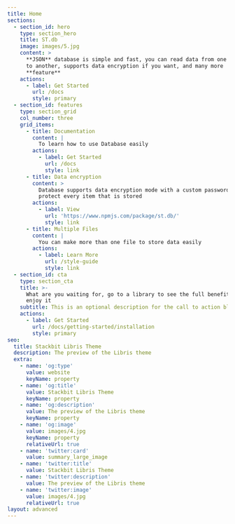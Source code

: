 ```yaml
---
title: Home
sections:
  - section_id: hero
    type: section_hero
    title: ST.db
    image: images/5.jpg
    content: >
      **JSON** database is simple and fast, you can read data from one project
      to another, supports data encryption if you want, and many more
      **feature**
    actions:
      - label: Get Started
        url: /docs
        style: primary
  - section_id: features
    type: section_grid
    col_number: three
    grid_items:
      - title: Documentation
        content: |
          To learn how to use Database easily
        actions:
          - label: Get Started
            url: /docs
            style: link
      - title: Data encryption
        content: >
          Database supports data encryption mode with a custom password to
          protect every item that is stored
        actions:
          - label: View
            url: 'https://www.npmjs.com/package/st.db/'
            style: link
      - title: Multiple Files
        content: |
          You can make more than one file to store data easily
        actions:
          - label: Learn More
            url: /style-guide
            style: link
  - section_id: cta
    type: section_cta
    title: >-
      What are you waiting for, go to a library to see the full benefits and
      enjoy it
    subtitle: This is an optional description for the call to action block.
    actions:
      - label: Get Started
        url: /docs/getting-started/installation
        style: primary
seo:
  title: Stackbit Libris Theme
  description: The preview of the Libris theme
  extra:
    - name: 'og:type'
      value: website
      keyName: property
    - name: 'og:title'
      value: Stackbit Libris Theme
      keyName: property
    - name: 'og:description'
      value: The preview of the Libris theme
      keyName: property
    - name: 'og:image'
      value: images/4.jpg
      keyName: property
      relativeUrl: true
    - name: 'twitter:card'
      value: summary_large_image
    - name: 'twitter:title'
      value: Stackbit Libris Theme
    - name: 'twitter:description'
      value: The preview of the Libris theme
    - name: 'twitter:image'
      value: images/4.jpg
      relativeUrl: true
layout: advanced
---
```


